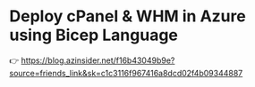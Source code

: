 # Deploy cPanel & WHM in Azure using Bicep Language

👉 https://blog.azinsider.net/f16b43049b9e?source=friends_link&sk=c1c3116f967416a8dcd02f4b09344887

